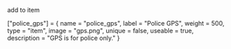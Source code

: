 add to item 

["police_gps"] = {
    name = "police_gps",
    label = "Police GPS",
    weight = 500,
    type = "item",
    image = "gps.png",
    unique = false,
    useable = true,
    description = "GPS is for police only."
}
